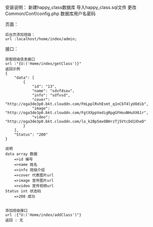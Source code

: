 安装说明：
    新建happy_class数据库
    导入happy_class.sql文件
    更改Common/Conf/config.php 数据库用户名密码

页面：

    后台页添加班级：
    url :localhost/home/index/admin;

接口：

    获取班级信息接口
    url :"{U:('Home/index/getClass')}"
    返回示例
    {
        "data": [
            {
                "id": "13",
                "name": "sdvfdsav",
                "info": "sdfvsd",
                "cover": "http://oga3de3p0.bkt.clouddn.com/FmLpplRxhEsmt_q1nCbT4lyUOdib",
                "image": "http://oga3de3p0.bkt.clouddn.com/FgtXXppVedigRpgGFHouNHuXX61r",
                "video": "http://oga3de3p0.bkt.clouddn.com/lo_k2Bp5mxOBHrzTj5VtcDd1XheD"
            }
        ],
        "Status": "200"
    }

    说明
    data array 数据
        =>id 编号
        =>name 姓名
        =>info 班级介绍
        =>cover 代表图片url
        =>image 宣传图片url
        =>video 宣传视频url
    Status int 状态码
        =>200 成功


    添加班级接口
    url :{"U:('Home/index/addClass')"}
    返回 : 无